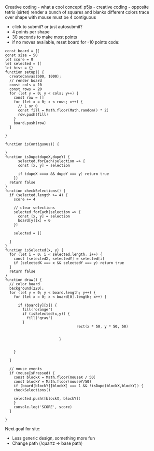 
Creative coding - what a cool concept! 
p5js -
creative coding - opposite tetris (sirtet)
render a bunch of squares and blanks
different colors
trace over shape with mouse
must be 4 contiguous
- click to submit? or just autosubmit?
- 4 points per shape 
- 30 seconds to make most points
- if no moves available, reset board for -10 points
code:
```
const board = []
const size = 50
let score = 0
let selected = []
let hist = {}
function setup() {
  createCanvas(500, 1000);
  // render board
  const cols = 10
  const rows = 20
  for (let y = 0; y < cols; y++) {
    const row = []
    for (let x = 0; x < rows; x++) {
      // 1 or 0
      const fill = Math.floor(Math.random() * 2)
      row.push(fill)
    }
    board.push(row)
  }
  
}

function isContiguous() {
  
}
function isDupe(dupeX,dupeY) {
      selected.forEach(selection => {
      const [x, y] = selection
    
      if (dupeX ===x && dupeY === y) return true
    })
  return false
}
function checkSelections() {
  if (selected.length >= 4) {
    score += 4
    
    // clear selections
    selected.forEach(selection => {
      const [x, y] = selection
      board[y][x] = 0
    })
    
    selected = []
    
  }
}
function isSelected(x, y) {
  for (let i = 0; i < selected.length; i++) {
    const [selectedX, selectedY] = selected[i]
    if (selectedX === x && selectedY === y) return true
  }
  return false
}
function draw() {
  // color board
  background(220);
  for (let y = 0; y < board.length; y++) {
    for (let x = 0; x < board[0].length; x++) {
      
      if (board[y][x]) {      
        fill('orange')
        if (isSelected(x,y)) {
          fill('gray')
        }
                                 rect(x * 50, y * 50, 50)


                         }


    }
    
  }

  // mouse events
  if (mouseIsPressed) {
    const blockX = Math.floor(mouseX / 50)
    const blockY = Math.floor(mouseY/50)
    if (board[blockY][blockX] === 1 && !isDupe(blockX,blockY)) {
    checkSelections()
      
    selected.push([blockX, blockY])
    }
    console.log('SCORE', score)  
  }
  
}
```

Next goal for site: 
- Less generic design, something more fun
- Change path (/quartz -> base path)